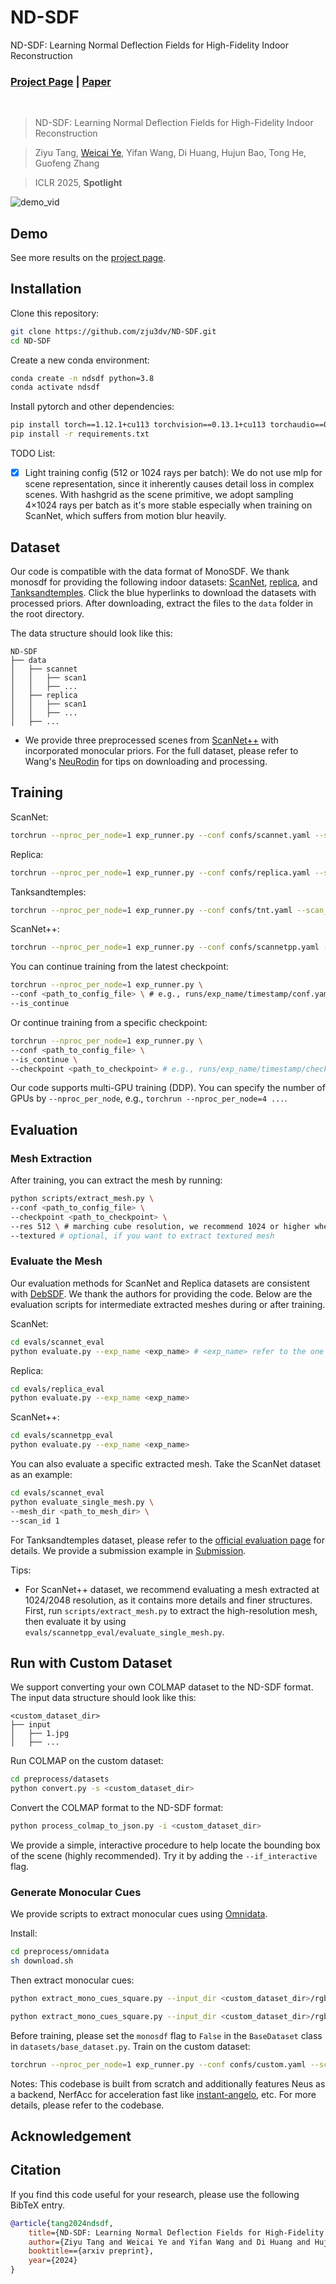 # ND-SDF
ND-SDF: Learning Normal Deflection Fields for High-Fidelity Indoor Reconstruction
### [Project Page](https://zju3dv.github.io/nd-sdf/) | [Paper](https://www.arxiv.org/abs/2408.12598)
<br/>

> ND-SDF: Learning Normal Deflection Fields for High-Fidelity Indoor Reconstruction

> Ziyu Tang, [Weicai Ye](https://ywcmaike.github.io/), Yifan Wang, Di Huang, Hujun Bao, Tong He, Guofeng Zhang

> ICLR 2025, **Spotlight**

![demo_vid](assets/teaser2.png)

## Demo

See more results on the [project page](https://zju3dv.github.io/nd-sdf/).

## Installation
Clone this repository:
```bash
git clone https://github.com/zju3dv/ND-SDF.git
cd ND-SDF
```
Create a new conda environment:
```bash
conda create -n ndsdf python=3.8
conda activate ndsdf
```
Install pytorch and other dependencies:
```bash
pip install torch==1.12.1+cu113 torchvision==0.13.1+cu113 torchaudio==0.12.1 -f https://download.pytorch.org/whl/torch_stable.html
pip install -r requirements.txt
```

TODO List:
- [x] Light training config (512 or 1024 rays per batch): We do not use mlp for scene representation, since it inherently causes detail loss in complex scenes. With hashgrid as the scene primitive, we adopt sampling 4×1024 rays per batch as it's more stable especially when training on ScanNet, which suffers from motion blur heavily.
## Dataset
Our code is compatible with the data format of MonoSDF. We thank monosdf for providing the following indoor datasets: [ScanNet](https://s3.eu-central-1.amazonaws.com/avg-projects/monosdf/data/scannet.tar), [replica](https://s3.eu-central-1.amazonaws.com/avg-projects/monosdf/data/Replica.tar), and [Tanksandtemples](https://s3.eu-central-1.amazonaws.com/avg-projects/monosdf/data/tnt_advanced.tar). Click the blue hyperlinks to download the datasets with processed priors. After downloading, extract the files to the `data` folder in the root directory.

The data structure should look like this:
```
ND-SDF
├── data
│   ├── scannet
│   │   ├── scan1
│   │   ├── ...
│   ├── replica
│   │   ├── scan1
│   │   ├── ...
│   ├── ...
```

- We provide three preprocessed scenes from [ScanNet++](https://drive.google.com/file/d/13yIvSndiOT3XhDrAbpY2dIQSo1Qja08s/view?usp=drive_link) with incorporated monocular priors. For the full dataset, please refer to Wang's [NeuRodin](https://github.com/Open3DVLab/NeuRodin) for tips on downloading and processing.

## Training
ScanNet:
```bash
torchrun --nproc_per_node=1 exp_runner.py --conf confs/scannet.yaml --scan_id 1
```
Replica:
```bash
torchrun --nproc_per_node=1 exp_runner.py --conf confs/replica.yaml --scan_id 1
```
Tanksandtemples:
```bash
torchrun --nproc_per_node=1 exp_runner.py --conf confs/tnt.yaml --scan_id 1
```
ScanNet++:
```bash
torchrun --nproc_per_node=1 exp_runner.py --conf confs/scannetpp.yaml --scan_id 1
```

You can continue training from the latest checkpoint:
```bash
torchrun --nproc_per_node=1 exp_runner.py \
--conf <path_to_config_file> \ # e.g., runs/exp_name/timestamp/conf.yaml
--is_continue
```
Or continue training from a specific checkpoint:
```bash
torchrun --nproc_per_node=1 exp_runner.py \
--conf <path_to_config_file> \
--is_continue \
--checkpoint <path_to_checkpoint> # e.g., runs/exp_name/timestamp/checkpoints/xxx.pth
```
Our code supports multi-GPU training (DDP). You can specify the number of GPUs by `--nproc_per_node`, e.g., `torchrun --nproc_per_node=4 ...`.


## Evaluation
### Mesh Extraction

After training, you can extract the mesh by running:
```bash
python scripts/extract_mesh.py \
--conf <path_to_config_file> \
--checkpoint <path_to_checkpoint> \
--res 512 \ # marching cube resolution, we recommend 1024 or higher when evaluating large complex scenes.
--textured # optional, if you want to extract textured mesh
```

### Evaluate the Mesh

Our evaluation methods for ScanNet and Replica datasets are consistent with [DebSDF](https://github.com/DavidXu-JJ/DebSDF). We thank the authors for providing the code. Below are the evaluation scripts for intermediate extracted meshes during or after training. 

ScanNet:
```bash
cd evals/scannet_eval
python evaluate.py --exp_name <exp_name> # <exp_name> refer to the one defined in the config file
````
Replica:
```bash
cd evals/replica_eval
python evaluate.py --exp_name <exp_name>
```
ScanNet++:
```bash
cd evals/scannetpp_eval
python evaluate.py --exp_name <exp_name>
```
You can also evaluate a specific extracted mesh. Take the ScanNet dataset as an example:
```bash
cd evals/scannet_eval
python evaluate_single_mesh.py \
--mesh_dir <path_to_mesh_dir> \
--scan_id 1
```
For Tanksandtemples dataset, please refer to the [official evaluation page](https://www.tanksandtemples.org/) for details. We provide a submission example in [Submission](https://drive.google.com/file/d/1Q8-E6jwCCCg-yp3T8Ey6yD4Awr6eS9y8/view?usp=drive_link).

Tips:
- For ScanNet++ dataset, we recommend evaluating a mesh extracted at 1024/2048 resolution, as it contains more details and finer structures. First, run `scripts/extract_mesh.py` to extract the high-resolution mesh, then evaluate it by using `evals/scannetpp_eval/evaluate_single_mesh.py`.
## Run with Custom Dataset
We support converting your own COLMAP dataset to the ND-SDF format. The input data structure should look like this:
```
<custom_dataset_dir>
├── input
│   ├── 1.jpg
│   ├── ...
```
Run COLMAP on the custom dataset:
```bash
cd preprocess/datasets
python convert.py -s <custom_dataset_dir>
```
Convert the COLMAP format to the ND-SDF format:
```bash
python process_colmap_to_json.py -i <custom_dataset_dir> 
```
We provide a simple, interactive procedure to help locate the bounding box of the scene (highly recommended). Try it by adding the `--if_interactive` flag.

### Generate Monocular Cues
We provide scripts to extract monocular cues using [Omnidata](https://github.com/EPFL-VILAB/omnidata?tab=readme-ov-file).

Install:
```bash
cd preprocess/omnidata
sh download.sh
```
Then extract monocular cues:
```bash
python extract_mono_cues_square.py --input_dir <custom_dataset_dir>/rgb --output_dir <custom_dataset_dir> --task normal
```
```bash
python extract_mono_cues_square.py --input_dir <custom_dataset_dir>/rgb --output_dir <custom_dataset_dir> --task depth
```
Before training, please set the `monosdf` flag to `False` in the `BaseDataset` class in `datasets/base_dataset.py`.
Train on the custom dataset:
```bash
torchrun --nproc_per_node=1 exp_runner.py --conf confs/custom.yaml --scan_id -1 --data_dir <custom_dataset_dir>
```

Notes: This codebase is built from scratch and additionally features Neus as a backend, NerfAcc for acceleration fast like [instant-angelo](https://github.com/hugoycj/Instant-angelo), etc. For more details, please refer to the codebase.

## Acknowledgement

## Citation

If you find this code useful for your research, please use the following BibTeX entry.

```bibtex
@article{tang2024ndsdf,
    title={ND-SDF: Learning Normal Deflection Fields for High-Fidelity Indoor Reconstruction},
    author={Ziyu Tang and Weicai Ye and Yifan Wang and Di Huang and Hujun Bao and Tong He and Guofeng Zhang},
    booktitle=={arxiv preprint},
    year={2024}
}
```